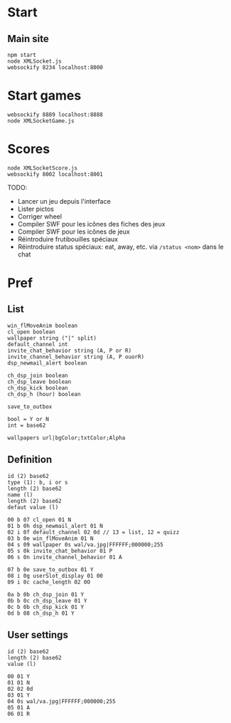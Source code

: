# Start

## Main site
```shell
npm start
node XMLSocket.js
websockify 8234 localhost:8000
```

# Start games
```shell
websockify 8889 localhost:8888
node XMLSocketGame.js
```

# Scores

```shell
node XMLSocketScore.js
websockify 8002 localhost:8001
```

TODO:

* Lancer un jeu depuis l'interface
* Lister pictos
* Corriger wheel
* Compiler SWF pour les icônes des fiches des jeux
* Compiler SWF pour les icônes de jeux
* Réintroduire frutibouilles spéciaux
* Réintroduire status spéciaux: eat, away, etc. via `/status <nom>` dans le chat

# Pref

## List

```
win_flMoveAnim boolean
cl_open boolean
wallpaper string ("|" split)
default_channel int
invite_chat_behavior string (A, P or R)
invite_channel_behavior string (A, P ouorR)
dsp_newmail_alert boolean

ch_dsp_join boolean
ch_dsp_leave boolean
ch_dsp_kick boolean
ch_dsp_h (hour) boolean

save_to_outbox

bool = Y or N
int = base62

wallpapers url|bgColor;txtColor;Alpha
```

## Definition

```
id (2) base62
type (1): b, i or s
length (2) base62
name (l)
length (2) base62
defaut value (l)

00 b 07 cl_open 01 N
01 b 0h dsp_newmail_alert 01 N
02 i 0f default_channel 02 0d // 13 = list, 12 = quizz
03 b 0e win_flMoveAnim 01 N
04 s 09 wallpaper 0s wal/va.jpg|FFFFFF;000000;255
05 s 0k invite_chat_behavior 01 P
06 s 0n invite_channel_behavior 01 A

07 b 0e save_to_outbox 01 Y
08 i 0g userSlot_display 01 00
09 i 0c cache_length 02 0O

0a b 0b ch_dsp_join 01 Y
0b b 0c ch_dsp_leave 01 Y
0c b 0b ch_dsp_kick 01 Y
0d b 08 ch_dsp_h 01 Y
```

## User settings

```
id (2) base62
length (2) base62
value (l)

00 01 Y
01 01 N
02 02 0d
03 01 Y
04 0s wal/va.jpg|FFFFFF;000000;255
05 01 A
06 01 R
```
